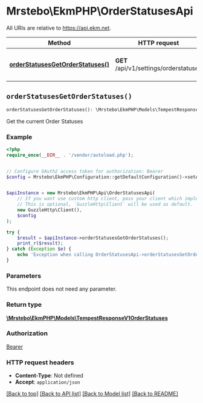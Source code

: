 # Mrstebo\EkmPHP\OrderStatusesApi

All URIs are relative to https://api.ekm.net.

Method | HTTP request | Description
------------- | ------------- | -------------
[**orderStatusesGetOrderStatuses()**](OrderStatusesApi.md#orderStatusesGetOrderStatuses) | **GET** /api/v1/settings/orderstatuses | Get the current Order Statuses


## `orderStatusesGetOrderStatuses()`

```php
orderStatusesGetOrderStatuses(): \Mrstebo\EkmPHP\Models\TempestResponseV1OrderStatuses
```

Get the current Order Statuses

### Example

```php
<?php
require_once(__DIR__ . '/vendor/autoload.php');


// Configure OAuth2 access token for authorization: Bearer
$config = Mrstebo\EkmPHP\Configuration::getDefaultConfiguration()->setAccessToken('YOUR_ACCESS_TOKEN');


$apiInstance = new Mrstebo\EkmPHP\Api\OrderStatusesApi(
    // If you want use custom http client, pass your client which implements `GuzzleHttp\ClientInterface`.
    // This is optional, `GuzzleHttp\Client` will be used as default.
    new GuzzleHttp\Client(),
    $config
);

try {
    $result = $apiInstance->orderStatusesGetOrderStatuses();
    print_r($result);
} catch (Exception $e) {
    echo 'Exception when calling OrderStatusesApi->orderStatusesGetOrderStatuses: ', $e->getMessage(), PHP_EOL;
}
```

### Parameters

This endpoint does not need any parameter.

### Return type

[**\Mrstebo\EkmPHP\Models\TempestResponseV1OrderStatuses**](../Model/TempestResponseV1OrderStatuses.md)

### Authorization

[Bearer](../../README.md#Bearer)

### HTTP request headers

- **Content-Type**: Not defined
- **Accept**: `application/json`

[[Back to top]](#) [[Back to API list]](../../README.md#endpoints)
[[Back to Model list]](../../README.md#models)
[[Back to README]](../../README.md)
